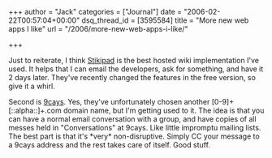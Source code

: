 +++
author = "Jack"
categories = ["Journal"]
date = "2006-02-22T00:57:04+00:00"
dsq_thread_id = [3595584]
title = "More new web apps I like"
url = "/2006/more-new-web-apps-i-like/"

+++

Just to reiterate, I think [Stikipad](<http://www.stikipad.com>) is the best hosted wiki implementation I've used. It helps that I can email the developers, ask for something, and have it 2 days later. They've recently changed the features in the free version, so give it a whirl. 

Second is [9cays](<http://9cays.com/>). Yes, they've unfortunately chosen another [0-9]+[::alpha::]+.com domain name, but I'm getting used to it. The idea is that you can have a normal email conversation with a group, and have copies of all messes held in "Conversations" at 9cays. Like little impromptu mailing lists. The best part is that it's \*very\* non-disruptive. Simply CC your message to a 9cays address and the rest takes care of itself. Good stuff.